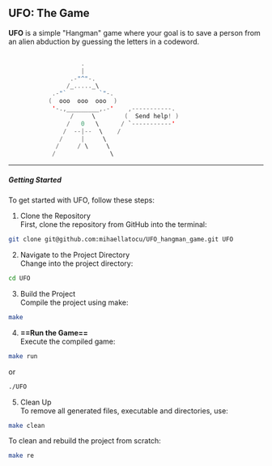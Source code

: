 ## UFO: The Game

**UFO** is a simple "Hangman" game where your goal is to save a person from an alien abduction by guessing the letters in a codeword.

```swift 

                    .                            
                    |                            
                 .-"^"-.                       
                /_....._\                       
            .-"`         `"-.                  
           (  ooo  ooo  ooo  )                   
            '-.,_________,.-'    ,-----------.   
                 /     \        (  Send help! ) 
                /   0   \      / `-----------'  
               /  --|--  \    /                 
              /     |     \                     
             /     / \     \                    
            /               \    

```

***
##### Getting Started

To get started with UFO, follow these steps:  

1. Clone the Repository  
First, clone the repository from GitHub into the terminal:

```bash
git clone git@github.com:mihaellatocu/UFO_hangman_game.git UFO
```

2. Navigate to the Project Directory  
Change into the project directory:

```bash
cd UFO
```

3. Build the Project  
Compile the project using make:

```bash
make
```

4. **==Run the Game==**  
Execute the compiled game:

```bash
make run
```

or

```bash
./UFO
```

5. Clean Up  
To remove all generated files, executable and directories, use:

```bash
make clean
```

To clean and rebuild the project from scratch:
```bash
make re
```

